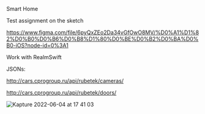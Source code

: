 Smart Home 

Test assignment on the sketch

https://www.figma.com/file/6pyQxZEo2Da34vGfOwO8MV/%D0%A1%D1%82%D0%B0%D0%B6%D0%B8%D1%80%D0%BE%D0%B2%D0%BA%D0%B0-iOS?node-id=0%3A1

Work with RealmSwift

JSONs:

http://cars.cprogroup.ru/api/rubetek/cameras/

http://cars.cprogroup.ru/api/rubetek/doors/


![Kapture 2022-06-04 at 17 41 03](https://user-images.githubusercontent.com/81037313/172008239-2a150925-4ca8-40f9-9d14-eec7a5ccd812.gif)
